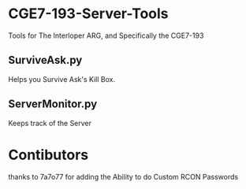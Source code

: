 # CGE7-193-Server-Tools
Tools for The Interloper ARG, and Specifically the CGE7-193

## SurviveAsk.py
Helps you Survive Ask's Kill Box.
## ServerMonitor.py
Keeps track of the Server


# Contibutors
thanks to 7a7o77 for adding the Ability to do Custom RCON Passwords
